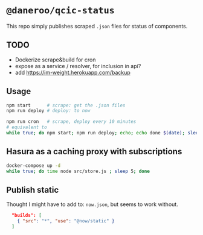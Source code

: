 # `@daneroo/qcic-status`

This repo simply publishes scraped `.json` files for status of components.

## TODO

- Dockerize scrape&build for cron
- expose as a service / resolver, for inclusion in api?
- add <https://im-weight.herokuapp.com/backup>

## Usage

```bash
npm start      # scrape: get the .json files
npm run deploy # deploy: to now

npm run cron   # scrape, deploy every 10 minutes
# equivalent to
while true; do npm start; npm run deploy; echo; echo done $(date); sleep 600; done
```

## Hasura as a caching proxy with subscriptions

```bash
docker-compose up -d
while true; do time node src/store.js ; sleep 5; done
```

## Publish static

Thought I might have to add to: `now.json`, but seems to work without.

```json
  "builds": [
    { "src": "*", "use": "@now/static" }
  ]
```